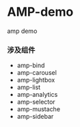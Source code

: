 # AMP-demo
amp demo
### 涉及组件
* amp-bind
* amp-carousel
* amp-lightbox
* amp-list
* amp-analytics
* amp-selector
* amp-mustache
* amp-sidebar

<!-- action  -->